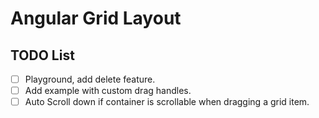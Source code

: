 # Angular Grid Layout

## TODO List

- [ ] Playground, add delete feature.
- [ ] Add example with custom drag handles.
- [ ] Auto Scroll down if container is scrollable when dragging a grid item.
